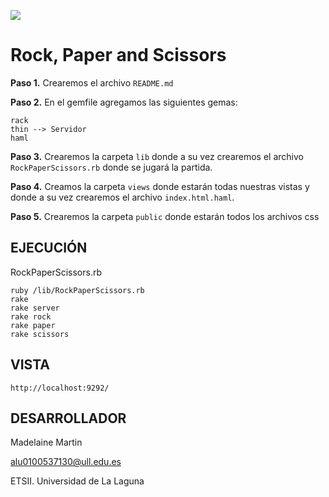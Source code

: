 <strong>![](http://banot.etsii.ull.es/alu4103/rps.png)</strong>

Rock, Paper and Scissors
================================

**Paso 1.** Crearemos el archivo `README.md`

**Paso 2.** En el gemfile agregamos las siguientes gemas:
	
	rack
	thin --> Servidor
	haml

**Paso 3.** Crearemos la carpeta `lib` donde a su vez crearemos el archivo `RockPaperScissors.rb` donde se jugará la partida.

**Paso 4.** Creamos la carpeta `views` donde estarán todas nuestras vistas y donde a su vez crearemos el archivo `index.html.haml`.

**Paso 5.** Crearemos la carpeta `public` donde estarán todos los archivos css
	

## EJECUCIÓN ##

RockPaperScissors.rb
	
	ruby /lib/RockPaperScissors.rb
	rake
	rake server
	rake rock
	rake paper
	rake scissors

## VISTA ##

	http://localhost:9292/


## DESARROLLADOR ##

Madelaine Martin

alu0100537130@ull.edu.es

ETSII. Universidad de La Laguna



